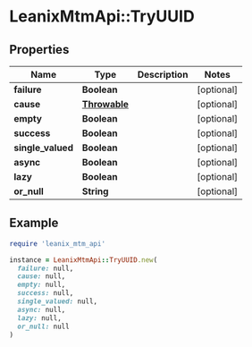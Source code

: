 # LeanixMtmApi::TryUUID

## Properties

| Name | Type | Description | Notes |
| ---- | ---- | ----------- | ----- |
| **failure** | **Boolean** |  | [optional] |
| **cause** | [**Throwable**](Throwable.md) |  | [optional] |
| **empty** | **Boolean** |  | [optional] |
| **success** | **Boolean** |  | [optional] |
| **single_valued** | **Boolean** |  | [optional] |
| **async** | **Boolean** |  | [optional] |
| **lazy** | **Boolean** |  | [optional] |
| **or_null** | **String** |  | [optional] |

## Example

```ruby
require 'leanix_mtm_api'

instance = LeanixMtmApi::TryUUID.new(
  failure: null,
  cause: null,
  empty: null,
  success: null,
  single_valued: null,
  async: null,
  lazy: null,
  or_null: null
)
```

